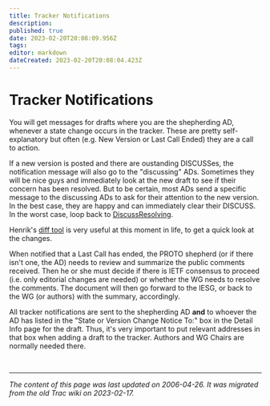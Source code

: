 ```yaml
---
title: Tracker Notifications
description: 
published: true
date: 2023-02-20T20:08:09.956Z
tags: 
editor: markdown
dateCreated: 2023-02-20T20:08:04.423Z
---
```


# Tracker Notifications

You will get messages for drafts where you are the shepherding AD, whenever a state change occurs in the tracker. These are pretty self-explanatory but often (e.g. New Version or Last Call Ended) they are a call to action.

If a new version is posted and there are oustanding DISCUSSes, the notification message will also go to the "discussing" ADs. Sometimes they will be nice guys and immediately look at the new draft to see if their concern has been resolved. But to be certain, most ADs send a specific message to the discussing ADs to ask for their attention to the new version. In the best case, they are happy and can immediately clear their DISCUSS. In the worst case, loop back to [DiscussResolving](/group/iesg/discussresolving).

Henrik's [diff tool](http://tools.ietf.org/tools/rfcdiff/rfcdiff.pyht) is very useful at this moment in life, to get a quick look at the changes.

When notified that a Last Call has ended, the PROTO shepherd (or if there isn't one, the AD) needs to review and summarize the public comments received. Then he or she must decide if there is IETF consensus to proceed (i.e. only editorial changes are needed) or whether the WG needs to resolve the comments. The document will then go forward to the IESG, or back to the WG (or authors) with the summary, accordingly.

All tracker notifications are sent to the shepherding AD **and** to whoever the AD has listed in the "State or Version Change Notice To:" box in the Detail Info page for the draft. Thus, it's very important to put relevant addresses in that box when adding a draft to the tracker. Authors and WG Chairs are normally needed there. 

&nbsp;
&nbsp;
&nbsp;

---

*The content of this page was last updated on 2006-04-26. It was migrated from the old Trac wiki on 2023-02-17.*